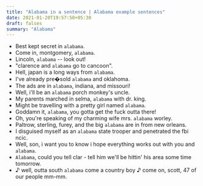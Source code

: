 ```yaml
---
title: "Alabama in a sentence | Alabama example sentences"
date: 2021-01-20T19:57:50+05:30
draft: falses
summary: "Alabama"
---
```

- Best kept secret in `alabama`.
- Come in, montgomery, `alabama`.
- Lincoln, `alabama` -- look out!
- "clarence and `alabama` go to cancoon".
- Hell, japan is a long ways from `alabama`.
- I've already pre�sold `alabama` and oklahoma.
- The ads are in `alabama`, indiana, and missouri!
- Well, i'll be an `alabama` porch monkey's uncle.
- My parents marched in selma, `alabama` with dr. king.
- Might be travelling with a pretty girl named `alabama`.
- Goddamn it, `alabama`, you gotta get the fuck outta there!
- Oh, you're speaking of my charming wife mrs. `alabama` worley.
- Paltrow, sterling, furey, and the big `alabama` are in from new orleans.
- I disguised myself as an `alabama` state trooper and penetrated the fbi ncic.
- Well, son, i want you to know i hope everything works out with you and `alabama`.
- `Alabama`, could you tell clar - tell him we'll be hittin' his area some time tomorrow.
- ♪ well, outta south `alabama` come a country boy ♪ come on, scott, 47 of our people mm-mm.
                 
